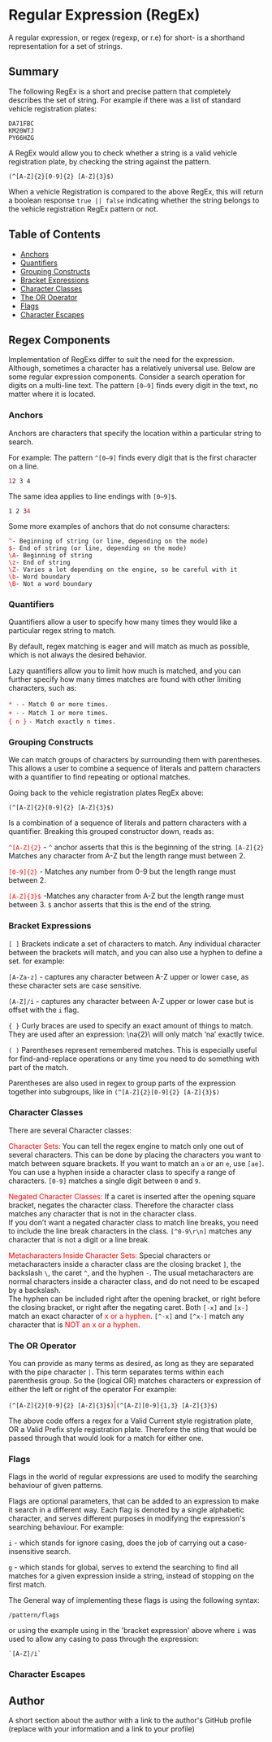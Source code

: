 # Regular Expression (RegEx)

A regular expression, or regex (regexp, or r.e) for short- is a shorthand representation for a set of strings.

## Summary

The following RegEx is a short and precise pattern that completely describes the set of string.
For example if there was a list of standard vehicle registration plates:

```
DA71FBC
KM20WTJ
PY66HZG
```

A RegEx would allow you to check whether a string is a valid vehicle registration plate, by checking the string against the pattern.

```
(^[A-Z]{2}[0-9]{2} [A-Z]{3}$)
```

When a vehicle Registration is compared to the above RegEx, this will return a boolean response `true || false` indicating whether the string belongs to the vehicle registration RegEx pattern or not.

## Table of Contents

- [Anchors](#anchors)
- [Quantifiers](#quantifiers)
- [Grouping Constructs](#grouping-constructs)
- [Bracket Expressions](#bracket-expressions)
- [Character Classes](#character-classes)
- [The OR Operator](#the-or-operator)
- [Flags](#flags)
- [Character Escapes](#character-escapes)

## Regex Components

Implementation of RegExs differ to suit the need for the expression. Although, sometimes a character has a relatively universal use. Below are some regular expression components. Consider a search operation for digits on a multi-line text. The pattern `[0–9]` finds every digit in the text, no matter where it is located.

### Anchors

Anchors are characters that specify the location within a particular string to search.

For example:
The pattern `^[0–9]` finds every digit that is the first character on a line.

<span style="color:red">`1`</span>`2 3 4`

The same idea applies to line endings with `[0–9]$`.

`1 2 3`<span style="color:red">`4`</span>

Some more examples of anchors that do not consume characters:

<span style="color:red">`^`</span>`- Beginning of string (or line, depending on the mode)`  
<span style="color:red">`$`</span>`- End of string (or line, depending on the mode)`  
<span style="color:red">`\A`</span>`- Beginning of string`  
<span style="color:red">`\z`</span>`- End of string`  
<span style="color:red">`\Z`</span>`- Varies a lot depending on the engine, so be careful with it`  
<span style="color:red">`\b`</span>`- Word boundary`  
<span style="color:red">`\B`</span>`- Not a word boundary`

### Quantifiers

Quantifiers allow a user to specify how many times they would like a particular regex string to match.

By default, regex matching is eager and will match as much as possible, which is not always the desired behavior.

Lazy quantifiers allow you to limit how much is matched, and you can further specify how many times matches are found with other limiting characters, such as:

<span style="color:red">`* -`</span> `- Match 0 or more times.`  
<span style="color:red">`+ -`</span> `- Match 1 or more times.`  
<span style="color:red">`{ n }`</span> `- Match exactly n times.`

### Grouping Constructs

We can match groups of characters by surrounding them with parentheses. This allows a user to combine a sequence of literals and pattern characters with a quantifier to find repeating or optional matches.

Going back to the vehicle registration plates RegEx above:

```
(^[A-Z]{2}[0-9]{2} [A-Z]{3}$)
```

Is a combination of a sequence of literals and pattern characters with a quantifier. Breaking this grouped constructor down, reads as:

<span style="color:red">`^[A-Z]{2}`</span> - `^` anchor asserts that this is the beginning of the string. `[A-Z]{2}` Matches any character from A-Z but the length range must between 2.

<span style="color:red">`[0-9]{2}`</span> - Matches any number from 0-9 but the length range must between 2.

<span style="color:red">`[A-Z]{3}$`</span> -Matches any character from A-Z but the length range must between 3. `$` anchor asserts that this is the end of the string.

### Bracket Expressions

`[ ]`
Brackets indicate a set of characters to match. Any individual character between the brackets will match, and you can also use a hyphen to define a set. for example:

`[A-Za-z]` - captures any character between A-Z upper or lower case, as these character sets are case sensitive.

`[A-Z]/i` - captures any character between A-Z upper or lower case but is offset with the `i` flag.

`{ }`
Curly braces are used to specify an exact amount of things to match. They are used after an expression: \na{2}\ will only match ‘na’ exactly twice.

`( )`
Parentheses represent remembered matches. This is especially useful for find-and-replace operations or any time you need to do something with part of the match.

Parentheses are also used in regex to group parts of the expression together into subgroups, like in `(^[A-Z]{2}[0-9]{2} [A-Z]{3}$)`

### Character Classes

There are several Character classes:

<span style="color:red">Character Sets:</span> You can tell the regex engine to match only one out of several characters. This can be done by placing the characters you want to match between square brackets. If you want to match an `a` or an `e`, use `[ae]`.  
You can use a hyphen inside a character class to specify a range of characters. `[0-9]` matches a single digit between `0` and `9`.

<span style="color:red">Negated Character Classes:</span> If a caret is inserted after the opening square bracket, negates the character class. Therefore the character class matches any character that is not in the character class.  
 If you don’t want a negated character class to match line breaks, you need to include the line break characters in the class. `[^0-9\r\n]` matches any character that is not a digit or a line break.

<span style="color:red">Metacharacters Inside Character Sets:</span> Special characters or metacharacters inside a character class are the closing bracket `]`, the backslash `\`, the caret `^`, and the hyphen `-`. The usual metacharacters are normal characters inside a character class, and do not need to be escaped by a backslash.  
The hyphen can be included right after the opening bracket, or right before the closing bracket, or right after the negating caret. Both `[-x]` and `[x-]` match an exact character of <span style="color:red">x or a hyphen</span>. `[^-x]` and `[^x-]` match any character that is <span style="color:red">NOT an x or a hyphen</span>.

### The OR Operator

You can provide as many terms as desired, as long as they are separated with the pipe character `|`. This term separates terms within each parenthesis group. So the (logical OR) matches characters or expression of either the left or right of the operator For example:

`(^[A-Z]{2}[0-9]{2} [A-Z]{3}$)`<span style="color:red">|</span>`(^[A-Z][0-9]{1,3} [A-Z]{3}$)`

The above code offers a regex for a Valid Current style registration plate, OR a Valid Prefix style registration plate. Therefore the sting that would be passed through that would look for a match for either one.

### Flags

Flags in the world of regular expressions are used to modify the searching behaviour of given patterns.

Flags are optional parameters, that can be added to an expression to make it search in a different way. Each flag is denoted by a single alphabetic character, and serves different purposes in modifying the expression's searching behaviour. For example:

`i` - which stands for ignore casing, does the job of carrying out a case-insensitive search.

`g` - which stands for global, serves to extend the searching to find all matches for a given expression inside a string, instead of stopping on the first match.

The General way of implementing these flags is using the following syntax:

```
/pattern/flags
```

or using the example using in the 'bracket expression' above where `i` was used to allow any casing to pass through the expression:

```
`[A-Z]/i`
```

### Character Escapes

## Author

A short section about the author with a link to the author's GitHub profile (replace with your information and a link to your profile)
